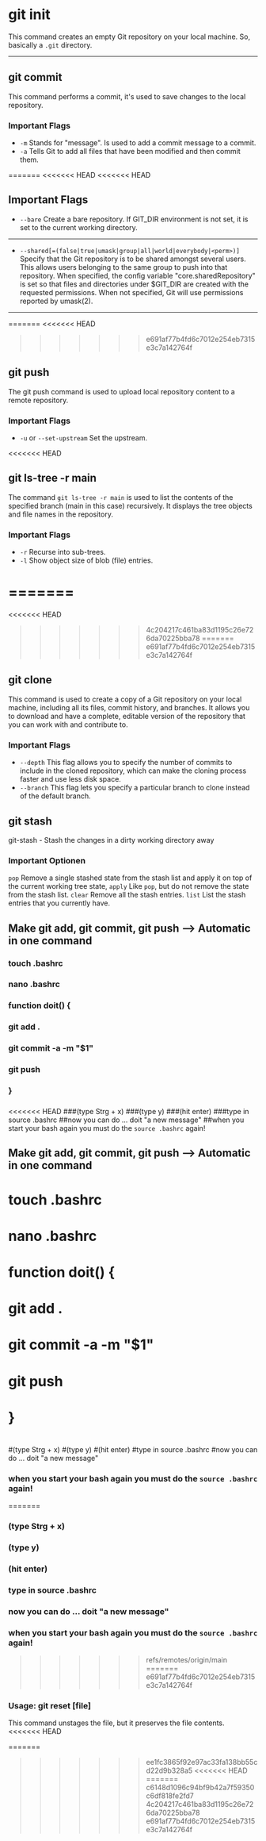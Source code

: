 # git init

This command creates an empty Git repository on your local machine. So, basically a ```.git``` directory.

---
## git commit
This command performs a commit, it's used to save changes to the local repository.

### Important Flags
- ```-m``` Stands for "message". Is used to add a commit message to a commit.
- ```-a``` Tells Git to add all files that have been modified and then commit them. 


=======
<<<<<<< HEAD
<<<<<<< HEAD
## Important Flags

- ```--bare``` Create a bare repository. If GIT_DIR environment is not set, it is set to the current working directory.

---

- ```--shared[=(false|true|umask|group|all|world|everybody|<perm>)]``` Specify that the Git repository is to be shared amongst several users. This allows users belonging to the same group to push into that repository. When specified, the config variable "core.sharedRepository" is set so that files and directories under $GIT_DIR are created with the requested permissions. When not specified, Git will use permissions reported by umask(2).

---
=======
<<<<<<< HEAD
>>>>>>> e691af77b4fd6c7012e254eb7315e3c7a142764f
## git push
The git push command is used to upload local repository content to a remote repository.

### Important Flags
- ```-u``` or ```--set-upstream``` Set the upstream.

<<<<<<< HEAD
## git ls-tree -r main
The command ```git ls-tree -r main``` is used to list the contents of the specified branch (main in this case) recursively. It displays the tree objects and file names in the repository.

### Important Flags
- ```-r``` Recurse into sub-trees.
- ```-l```  Show object size of blob (file) entries.

=======
=======
<<<<<<< HEAD
>>>>>>> 4c204217c461ba83d1195c26e726da70225bba78
=======
>>>>>>> e691af77b4fd6c7012e254eb7315e3c7a142764f

## git clone
This command is used to create a copy of a Git repository  on your local machine, including all its files, commit history, and branches. It allows you to download and have a complete, editable version of the repository that you can work with and contribute to.

### Important Flags
- ```--depth``` This flag allows you to specify the number of commits to include in the cloned repository, which can make the cloning process faster and use less disk space. 
- ```--branch``` This flag lets you specify a particular branch to clone instead of the default branch.

## git stash 
git-stash - Stash the changes in a dirty working directory away

### Important Optionen
```pop``` Remove a single stashed state from the stash list and apply it on top of the current working tree state,
```apply``` Like ```pop```, but do not remove the state from the stash list. 
```clear``` Remove all the stash entries. 
```list``` List the stash entries that you currently have.

## Make git add, git commit, git push --> Automatic in one command
### touch .bashrc
### nano .bashrc
###
### function doit() {
### 	git add .
### 	git commit -a -m "$1"
###	    git push
### }
###
<<<<<<< HEAD
###(type Strg + x)
###(type y)
###(hit enter)
###type in source .bashrc
##now you can do ...  doit "a new message"
##when you start your bash again you must do the ```source .bashrc``` again!


## Make git add, git commit, git push --> Automatic in one command
# touch .bashrc
# nano .bashrc

# function doit() {
# 	git add .
#	git commit -a -m "$1"
#	git push
# }
#
#(type Strg + x)
#(type y)
#(hit enter)
#type in source .bashrc
#now you can do ...  doit "a new message"
### when you start your bash again you must do the ```source .bashrc``` again!
=======
### (type Strg + x)
### (type y)
### (hit enter)
### type in source .bashrc
### now you can do ...  doit "a new message"
### when you start your bash again you must do the ```source .bashrc``` again!

>>>>>>> refs/remotes/origin/main
=======
>>>>>>> e691af77b4fd6c7012e254eb7315e3c7a142764f

### Usage: git reset [file]  

This command unstages the file, but it preserves the file contents.
<<<<<<< HEAD


=======
>>>>>>> ee1fc3865f92e97ac33fa138bb55cd22d9b328a5
<<<<<<< HEAD
=======
>>>>>>> c6148d1096c94bf9b42a7f59350c6df818fe2fd7
>>>>>>> 4c204217c461ba83d1195c26e726da70225bba78
>>>>>>> e691af77b4fd6c7012e254eb7315e3c7a142764f
